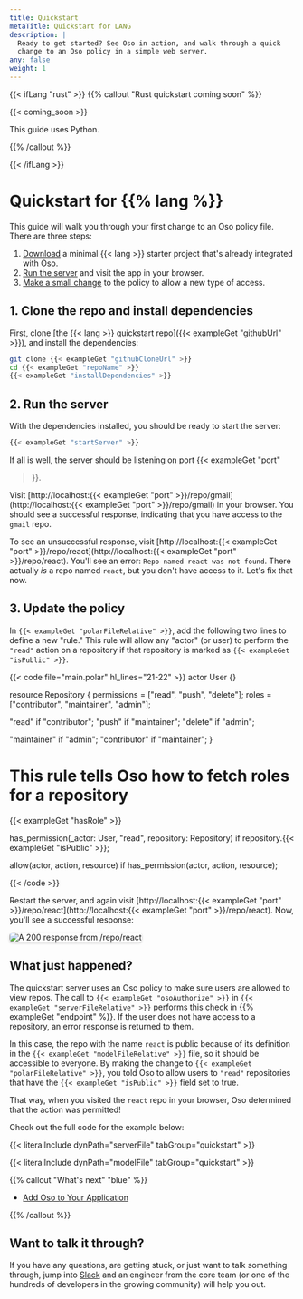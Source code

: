 ```yaml
---
title: Quickstart
metaTitle: Quickstart for LANG
description: |
  Ready to get started? See Oso in action, and walk through a quick
  change to an Oso policy in a simple web server.
any: false
weight: 1
---
```


{{< ifLang "rust" >}}
{{% callout "Rust quickstart coming soon" %}}

{{< coming_soon >}}

This guide uses Python.

{{% /callout %}}
<div class="pb-10"></div>
{{< /ifLang >}}


# Quickstart for {{% lang %}}

This guide will walk you through your first change to an Oso policy file. There
are three steps:

1. [Download](#1-clone-the-repo-and-install-dependencies) a minimal {{< lang >}}
   starter project that's already integrated with Oso.
2. [Run the server](#2-run-the-server) and visit the app in your browser.
3. [Make a small change](#3-update-the-policy) to the policy to allow a new type
   of access.

## 1. Clone the repo and install dependencies

First, clone [the {{< lang >}} quickstart repo]({{< exampleGet "githubUrl" >}}),
and install the dependencies:

```sh
git clone {{< exampleGet "githubCloneUrl" >}}
cd {{< exampleGet "repoName" >}}
{{< exampleGet "installDependencies" >}}
```

## 2. Run the server

With the dependencies installed, you should be ready to start the server:

```sh
{{< exampleGet "startServer" >}}
```

If all is well, the server should be listening on port {{< exampleGet "port"
>}}.

Visit [http://localhost:{{< exampleGet "port" >}}/repo/gmail](http://localhost:{{< exampleGet "port" >}}/repo/gmail)
in your browser. You should see a successful response, indicating that you have
access to the `gmail` repo.

To see an unsuccessful response, visit [http://localhost:{{< exampleGet "port" >}}/repo/react](http://localhost:{{<
exampleGet "port" >}}/repo/react). You'll see an error: `Repo named react was
not found`. There actually _is_ a repo named `react`, but you don't have access
to it. Let's fix that now.

## 3. Update the policy

In `{{< exampleGet "polarFileRelative" >}}`, add the following two lines to define a new "rule." This
rule will allow any "actor" (or user) to perform the `"read"` action on a
repository if that repository is marked as `{{< exampleGet "isPublic" >}}`.

<!-- NOTE: this doesn't use literalInclude only because we need to highlight the
addition of two lines.
This code should be kept in sync with examples/quickstart/**/*.polar. -->
{{< code file="main.polar" hl_lines="21-22" >}}
actor User {}

resource Repository {
  permissions = ["read", "push", "delete"];
  roles = ["contributor", "maintainer", "admin"];

  "read" if "contributor";
  "push" if "maintainer";
  "delete" if "admin";

  "maintainer" if "admin";
  "contributor" if "maintainer";
}

# This rule tells Oso how to fetch roles for a repository
{{< exampleGet "hasRole" >}}

has_permission(_actor: User, "read", repository: Repository) if
  repository.{{< exampleGet "isPublic" >}};

allow(actor, action, resource) if
  has_permission(actor, action, resource);

{{< /code >}}

Restart the server, and again visit [http://localhost:{{< exampleGet "port" >}}/repo/react](http://localhost:{{<
exampleGet "port" >}}/repo/react). Now, you'll see a successful response:

<img src="/getting-started/quickstart/react.png" style="max-width: 350px;
box-shadow: 0 2px 4px rgba(0, 0, 0, 0.2); border-radius: 6px;" alt="A
200 response from /repo/react" />

## What just happened?

The quickstart server uses an Oso policy to make sure users are allowed to
view repos. The call to `{{< exampleGet "osoAuthorize" >}}` in `{{< exampleGet
"serverFileRelative" >}}` performs this check in {{% exampleGet "endpoint" %}}.
If the user does not have access to a repository, an error response is returned
to them.

In this case, the repo with the name `react` is public because of its definition
in the `{{< exampleGet "modelFileRelative" >}}` file, so it should be accessible
to everyone. By making the change to `{{< exampleGet "polarFileRelative" >}}`, you
told Oso to allow users to `"read"` repositories that have the `{{< exampleGet
"isPublic" >}}` field set to true.

That way, when you visited the `react` repo in your browser, Oso determined that
the action was permitted!

Check out the full code for the example below:

{{< literalInclude dynPath="serverFile" tabGroup="quickstart" >}}

{{< literalInclude dynPath="modelFile" tabGroup="quickstart" >}}

{{% callout "What's next" "blue" %}}

- [Add Oso to Your Application](application)

{{% /callout %}}

## Want to talk it through?

If you have any questions, are getting stuck, or just want to talk something
through, jump into [Slack](https://join-slack.osohq.com/) and an engineer from
the core team (or one of the hundreds of developers in the growing community)
will help you out.
